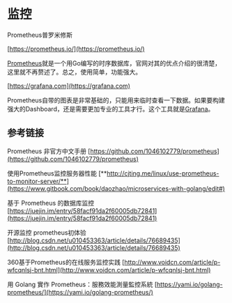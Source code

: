 # **监控**

Prometheus普罗米修斯 

[https://prometheus.io/](https://prometheus.io/)

[Prometheus](https://prometheus.io/)就是一个用Go编写的时序数据库，官网对其的优点介绍的很清楚，这里就不再赘述了。总之，使用简单，功能强大。

[https://grafana.com](https://grafana.com)

Prometheus自带的图表是非常基础的，只能用来临时查看一下数据。如果要构建强大的Dashboard，还是需要更加专业的工具才行。这个工具就是[Grafana](http://grafana.org/)。

## 参考链接

Prometheus 非官方中文手册 [https://github.com/1046102779/prometheus](https://github.com/1046102779/prometheus)

使用Prometheus监控服务器性能 [**http://cjting.me/linux/use-prometheus-to-monitor-server/**](https://www.gitbook.com/book/daozhao/microservices-with-golang/edit#)

基于 Prometheus 的数据库监控 [https://juejin.im/entry/58facf91da2f60005db72841](https://juejin.im/entry/58facf91da2f60005db72841)

开源监控 prometheus初体验 [http://blog.csdn.net/u010453363/article/details/76689435](http://blog.csdn.net/u010453363/article/details/76689435)

360基于Prometheus的在线服务监控实践 [http://www.voidcn.com/article/p-wfcqnlsj-bnt.html](http://www.voidcn.com/article/p-wfcqnlsj-bnt.html)

用 Golang 實作 Prometheus：服務效能測量監控系統 [https://yami.io/golang-prometheus/](https://yami.io/golang-prometheus/)

